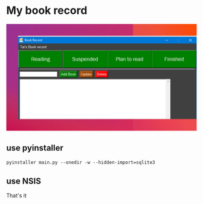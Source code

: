 # My book record

![Demo photo](ui\assets\book_record_demo.jpg)


## use pyinstaller
```batch
pyinstaller main.py --onedir -w --hidden-import=sqlite3
```
## use NSIS

That's it